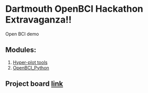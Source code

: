 # Dartmouth OpenBCI Hackathon Extravaganza!!

Open BCI demo 

## Modules:

1. [Hyper-plot tools](https://github.com/ContextLab/hyper-tools)
1. [OpenBCI_Python](https://github.com/OpenBCI/OpenBCI_Python)

## Project board [link](https://github.com/ContextLab/Dartmouth-OpenBCI-Hackathon/projects/1)

